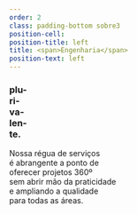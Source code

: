 ```yaml
---
order: 2
class: padding-bottom sobre3
position-cell: 
position-title: left
title: <span>Engenharia</span>
position-text: left
---
```


<section data-grid="spacing center row">
    <div data-cell="1of3" data-text="right">
        <h3>
            plu-<br>ri-<br>va-<br>len-<br>te.
        </h3>
    </div>
    <div data-cell="1of2">
        <p> 
            Nossa régua de serviços<br>é abrangente a ponto de<br>oferecer projetos 360º<br>sem abrir mão da praticidade<br>e ampliando a qualidade<br>para todas as áreas.
        </p>
    </div>
</section>

